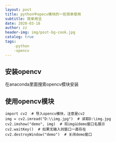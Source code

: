 ```yaml
---
layout: post
title: python中opecv模块的一些简单使用
subtitle: 简单用法
date: 2020-03-18
author: zz
header-img: img/post-bg-cook.jpg
catalog: true
tags:
    -python
    -opencv
---
```


## 安装opencv
在anaconda里面搜索opencv模块安装

## 使用opencv模块
    import cv2  # 导入opencv模块，注意是cv2
    img = cv2.imread("D:\\img.jpg")  # 读取D:\img.jpg
    cv2.imshow("demo", img)  # 将img以demo窗口名展示
    cv2.waitKey()  # 如果无输入则窗口一直存在
    cv2.destroyWindow("demo")  # 关闭demo窗口

    
